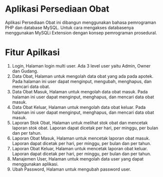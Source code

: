
# Aplikasi Persediaan Obat

Aplikasi Persediaan Obat ini dibangun menggunakan bahasa pemrograman PHP dan database MySQL. Untuk cara mengakses databasenya menggunakan MySQLi Extension dengan konsep pemrograman prosedural.

# Fitur Apilkasi
1. Login,
Halaman login multi user. Ada 3 level user yaitu Admin, Owner dan Gudang.
2. Data Obat,
Halaman untuk mengolah data obat yang ada pada apotek. Pada halaman ini user dapat menginput, mengubah, menghapus, dan mencari data obat.
3. Data Obat Masuk,
Halaman untuk mengolah data obat masuk. Pada halaman ini user dapat menginput, menghapus, dan mencari data obat masuk.
4. Data Obat Keluar,
Halaman untuk mengolah data obat keluar. Pada halaman ini user dapat menginput, menghapus, dan mencari data obat masuk.
5. Laporan Stok Obat,
Halaman untuk melihat stok obat dan mencetak laporan stok obat. Laporan dapat dicetak per hari, per minggu, per bulan dan per tahun.
6. Laporan Obat Masuk,
Halaman untuk mencetak laporan obat masuk. Laporan dapat dicetak per hari, per minggu, per bulan dan per tahun.
6. Laporan Obat Keluar,
Halaman untuk mencetak laporan obat keluar. Laporan dapat dicetak per hari, per minggu, per bulan dan per tahun.
6. Manajemen User,
Halaman untuk mengolah data user yang dapat menggunakan aplikasi.
7. Ubah Password,
Halaman untuk mengubah password user.

